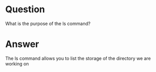 # Question

What is the purpose of the ls command?

# Answer

The ls command allows you to list the storage of the directory we are working on
